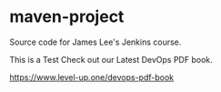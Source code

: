 # maven-project
Source code for James Lee's Jenkins course.

This is a Test Check out our Latest DevOps PDF book.

https://www.level-up.one/devops-pdf-book

